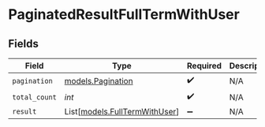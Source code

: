 # PaginatedResultFullTermWithUser


## Fields

| Field                                                          | Type                                                           | Required                                                       | Description                                                    |
| -------------------------------------------------------------- | -------------------------------------------------------------- | -------------------------------------------------------------- | -------------------------------------------------------------- |
| `pagination`                                                   | [models.Pagination](../models/pagination.md)                   | :heavy_check_mark:                                             | N/A                                                            |
| `total_count`                                                  | *int*                                                          | :heavy_check_mark:                                             | N/A                                                            |
| `result`                                                       | List[[models.FullTermWithUser](../models/fulltermwithuser.md)] | :heavy_minus_sign:                                             | N/A                                                            |